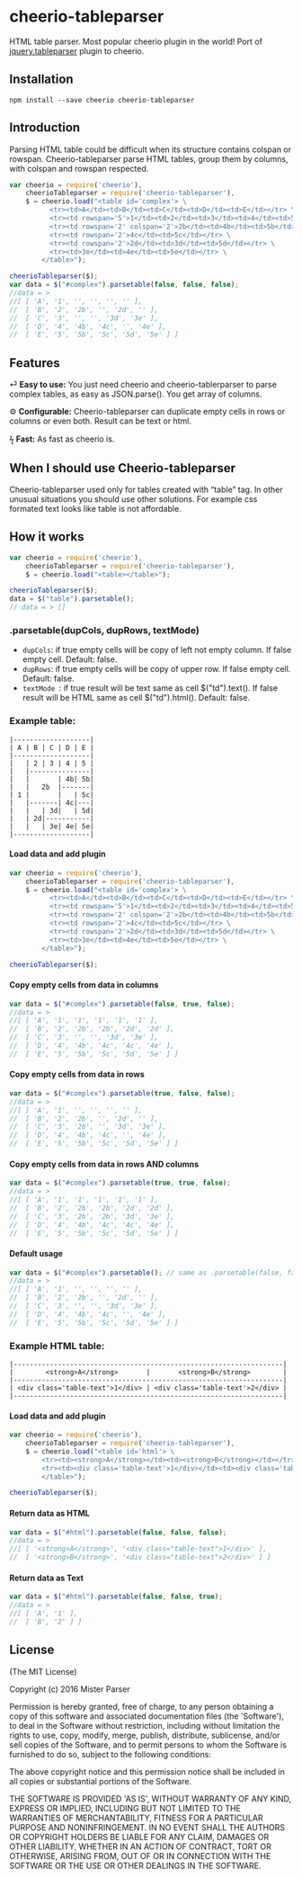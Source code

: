 # cheerio-tableparser

HTML table parser. Most popular cheerio plugin in the world! Port of [jquery.tableparser](https://github.com/siuying/jquery.tableparser) plugin to cheerio.

## Installation
`npm install --save cheerio cheerio-tableparser`

## Introduction
Parsing HTML table could be difficult when its structure contains colspan or rowspan.
Cheerio-tableparser parse HTML tables, group them by columns, with colspan and rowspan respected.
```js
var cheerio = require('cheerio'),
    cheerioTableparser = require('cheerio-tableparser'),
    $ = cheerio.load("<table id='complex'> \
          <tr><td>A</td><td>B</td><td>C</td><td>D</td><td>E</td></tr> \
          <tr><td rowspan='5'>1</td><td>2</td><td>3</td><td>4</td><td>5</td></tr> \
          <tr><td rowspan='2' colspan='2'>2b</td><td>4b</td><td>5b</td></tr> \
          <tr><td rowspan='2'>4c</td><td>5c</td></tr> \
          <tr><td rowspan='2'>2d</td><td>3d</td><td>5d</td></tr> \
          <tr><td>3e</td><td>4e</td><td>5e</td></tr> \
        </table>");

cheerioTableparser($);
var data = $("#complex").parsetable(false, false, false);
//data = >
//[ [ 'A', '1', '', '', '', '' ],
//  [ 'B', '2', '2b', '', '2d', '' ],
//  [ 'C', '3', '', '', '3d', '3e' ],
//  [ 'D', '4', '4b', '4c', '', '4e' ],
//  [ 'E', '5', '5b', '5c', '5d', '5e' ] ]
```



## Features
&#9166; __Easy to use:__
You just need cheerio and cheerio-tablerparser to parse complex tables, as easy as JSON.parse(). You get array of columns.

&#9881; __Configurable:__
Cheerio-tableparser can duplicate empty cells in rows or columns or even both. Result can be text or html.

&#991; __Fast:__
As fast as cheerio is.

## When I should use Cheerio-tableparser

Cheerio-tableparser used only for tables created with “table” tag. In other unusual situations you should use other solutions. For example css formated text looks like table is not affordable.

## How it works

```js
var cheerio = require('cheerio'),
    cheerioTableparser = require('cheerio-tableparser'),
    $ = cheerio.load("<table></table>");

cheerioTableparser($);
data = $("table").parsetable();
// data = > []
```

### .parsetable(dupCols, dupRows, textMode)
- `dupCols`: if true empty cells will be copy of left not empty column. If false empty cell. Default: false.
- `dupRows`: if true empty cells will be copy of upper row. If false empty cell. Default: false.
- `textMode `: if true result will be text same as cell $("td").text(). If false result will be HTML same as cell $("td").html(). Default: false.


### Example table:
    |-------------------|
    | A | B | C | D | E |
    |-------------------|
    |   | 2 | 3 | 4 | 5 |
    |   |---------------|
    |   |       | 4b| 5b|
    |   |   2b  |-------|
    | 1 |       |   | 5c|
    |   |-------| 4c|---|
    |   |   | 3d|   | 5d|
    |   | 2d|-----------|
    |   |   | 3e| 4e| 5e|
    |-------------------|

#### Load data and add plugin
```js
var cheerio = require('cheerio'),
    cheerioTableparser = require('cheerio-tableparser'),
    $ = cheerio.load("<table id='complex'> \
          <tr><td>A</td><td>B</td><td>C</td><td>D</td><td>E</td></tr> \
          <tr><td rowspan='5'>1</td><td>2</td><td>3</td><td>4</td><td>5</td></tr> \
          <tr><td rowspan='2' colspan='2'>2b</td><td>4b</td><td>5b</td></tr> \
          <tr><td rowspan='2'>4c</td><td>5c</td></tr> \
          <tr><td rowspan='2'>2d</td><td>3d</td><td>5d</td></tr> \
          <tr><td>3e</td><td>4e</td><td>5e</td></tr> \
        </table>");

cheerioTableparser($);
```

#### Copy empty cells from data in columns

```js
var data = $("#complex").parsetable(false, true, false);
//data = >
//[ [ 'A', '1', '1', '1', '1', '1' ],
//  [ 'B', '2', '2b', '2b', '2d', '2d' ],
//  [ 'C', '3', '', '', '3d', '3e' ],
//  [ 'D', '4', '4b', '4c', '4c', '4e' ],
//  [ 'E', '5', '5b', '5c', '5d', '5e' ] ]
```

#### Copy empty cells from data in rows

```js
var data = $("#complex").parsetable(true, false, false);
//data = >
//[ [ 'A', '1', '', '', '', '' ],
//  [ 'B', '2', '2b', '', '2d', '' ],
//  [ 'C', '3', '2b', '', '3d', '3e' ],
//  [ 'D', '4', '4b', '4c', '', '4e' ],
//  [ 'E', '5', '5b', '5c', '5d', '5e' ] ]
```

#### Copy empty cells from data in rows AND columns

```js
var data = $("#complex").parsetable(true, true, false);
//data = >
//[ [ 'A', '1', '1', '1', '1', '1' ],
//  [ 'B', '2', '2b', '2b', '2d', '2d' ],
//  [ 'C', '3', '2b', '2b', '3d', '3e' ],
//  [ 'D', '4', '4b', '4c', '4c', '4e' ],
//  [ 'E', '5', '5b', '5c', '5d', '5e' ] ]
```

#### Default usage
```js
var data = $("#complex").parsetable(); // same as .parsetable(false, false, false);
//data = >
//[ [ 'A', '1', '', '', '', '' ],
//  [ 'B', '2', '2b', '', '2d', '' ],
//  [ 'C', '3', '', '', '3d', '3e' ],
//  [ 'D', '4', '4b', '4c', '', '4e' ],
//  [ 'E', '5', '5b', '5c', '5d', '5e' ] ]
```
### Example HTML table:

    |-------------------------------------------------------------------|
    |        <strong>A</strong>       |       <strong>B</strong>        |
    |-------------------------------------------------------------------|
    | <div class='table-text'>1</div> | <div class='table-text'>2</div> |
    |-------------------------------------------------------------------|


#### Load data and add plugin
```js
var cheerio = require('cheerio'),
    cheerioTableparser = require('cheerio-tableparser'),
    $ = cheerio.load("<table id='html'> \
        <tr><td><strong>A</strong></td><td><strong>B</strong></td></tr> \
        <tr><td><div class='table-text'>1</div></td><td><div class='table-text'>2</div></td></tr> \
        </table>");

cheerioTableparser($);
```

#### Return data as HTML
```js
var data = $("#html").parsetable(false, false, false);
//data = >
//[ [ '<strong>A</strong>', '<div class="table-text">1</div>' ],
//  [ '<strong>B</strong>', '<div class="table-text">2</div>' ] ]
```

#### Return data as Text
```js
var data = $("#html").parsetable(false, false, true);
//data = >
//[ [ 'A', '1' ],
//  [ 'B', '2' ] ]
```

## License

(The MIT License)

Copyright (c) 2016 Mister Parser

Permission is hereby granted, free of charge, to any person obtaining
a copy of this software and associated documentation files (the
'Software'), to deal in the Software without restriction, including
without limitation the rights to use, copy, modify, merge, publish,
distribute, sublicense, and/or sell copies of the Software, and to
permit persons to whom the Software is furnished to do so, subject to
the following conditions:

The above copyright notice and this permission notice shall be
included in all copies or substantial portions of the Software.

THE SOFTWARE IS PROVIDED 'AS IS', WITHOUT WARRANTY OF ANY KIND,
EXPRESS OR IMPLIED, INCLUDING BUT NOT LIMITED TO THE WARRANTIES OF
MERCHANTABILITY, FITNESS FOR A PARTICULAR PURPOSE AND NONINFRINGEMENT.
IN NO EVENT SHALL THE AUTHORS OR COPYRIGHT HOLDERS BE LIABLE FOR ANY
CLAIM, DAMAGES OR OTHER LIABILITY, WHETHER IN AN ACTION OF CONTRACT,
TORT OR OTHERWISE, ARISING FROM, OUT OF OR IN CONNECTION WITH THE
SOFTWARE OR THE USE OR OTHER DEALINGS IN THE SOFTWARE.
